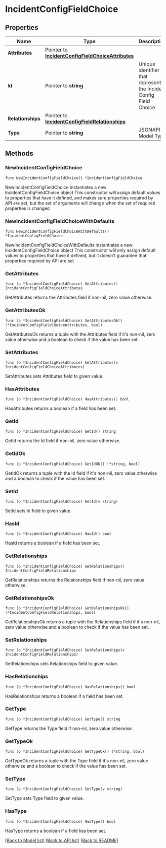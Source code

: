 # IncidentConfigFieldChoice

## Properties

Name | Type | Description | Notes
------------ | ------------- | ------------- | -------------
**Attributes** | Pointer to [**IncidentConfigFieldChoiceAttributes**](IncidentConfigFieldChoice_attributes.md) |  | [optional] 
**Id** | Pointer to **string** | Unique identifier that represents the Incident Config Field Choice | [optional] 
**Relationships** | Pointer to [**IncidentConfigFieldRelationships**](IncidentConfigField_relationships.md) |  | [optional] 
**Type** | Pointer to **string** | JSONAPI Model Type | [optional] 

## Methods

### NewIncidentConfigFieldChoice

`func NewIncidentConfigFieldChoice() *IncidentConfigFieldChoice`

NewIncidentConfigFieldChoice instantiates a new IncidentConfigFieldChoice object
This constructor will assign default values to properties that have it defined,
and makes sure properties required by API are set, but the set of arguments
will change when the set of required properties is changed

### NewIncidentConfigFieldChoiceWithDefaults

`func NewIncidentConfigFieldChoiceWithDefaults() *IncidentConfigFieldChoice`

NewIncidentConfigFieldChoiceWithDefaults instantiates a new IncidentConfigFieldChoice object
This constructor will only assign default values to properties that have it defined,
but it doesn't guarantee that properties required by API are set

### GetAttributes

`func (o *IncidentConfigFieldChoice) GetAttributes() IncidentConfigFieldChoiceAttributes`

GetAttributes returns the Attributes field if non-nil, zero value otherwise.

### GetAttributesOk

`func (o *IncidentConfigFieldChoice) GetAttributesOk() (*IncidentConfigFieldChoiceAttributes, bool)`

GetAttributesOk returns a tuple with the Attributes field if it's non-nil, zero value otherwise
and a boolean to check if the value has been set.

### SetAttributes

`func (o *IncidentConfigFieldChoice) SetAttributes(v IncidentConfigFieldChoiceAttributes)`

SetAttributes sets Attributes field to given value.

### HasAttributes

`func (o *IncidentConfigFieldChoice) HasAttributes() bool`

HasAttributes returns a boolean if a field has been set.

### GetId

`func (o *IncidentConfigFieldChoice) GetId() string`

GetId returns the Id field if non-nil, zero value otherwise.

### GetIdOk

`func (o *IncidentConfigFieldChoice) GetIdOk() (*string, bool)`

GetIdOk returns a tuple with the Id field if it's non-nil, zero value otherwise
and a boolean to check if the value has been set.

### SetId

`func (o *IncidentConfigFieldChoice) SetId(v string)`

SetId sets Id field to given value.

### HasId

`func (o *IncidentConfigFieldChoice) HasId() bool`

HasId returns a boolean if a field has been set.

### GetRelationships

`func (o *IncidentConfigFieldChoice) GetRelationships() IncidentConfigFieldRelationships`

GetRelationships returns the Relationships field if non-nil, zero value otherwise.

### GetRelationshipsOk

`func (o *IncidentConfigFieldChoice) GetRelationshipsOk() (*IncidentConfigFieldRelationships, bool)`

GetRelationshipsOk returns a tuple with the Relationships field if it's non-nil, zero value otherwise
and a boolean to check if the value has been set.

### SetRelationships

`func (o *IncidentConfigFieldChoice) SetRelationships(v IncidentConfigFieldRelationships)`

SetRelationships sets Relationships field to given value.

### HasRelationships

`func (o *IncidentConfigFieldChoice) HasRelationships() bool`

HasRelationships returns a boolean if a field has been set.

### GetType

`func (o *IncidentConfigFieldChoice) GetType() string`

GetType returns the Type field if non-nil, zero value otherwise.

### GetTypeOk

`func (o *IncidentConfigFieldChoice) GetTypeOk() (*string, bool)`

GetTypeOk returns a tuple with the Type field if it's non-nil, zero value otherwise
and a boolean to check if the value has been set.

### SetType

`func (o *IncidentConfigFieldChoice) SetType(v string)`

SetType sets Type field to given value.

### HasType

`func (o *IncidentConfigFieldChoice) HasType() bool`

HasType returns a boolean if a field has been set.


[[Back to Model list]](../README.md#documentation-for-models) [[Back to API list]](../README.md#documentation-for-api-endpoints) [[Back to README]](../README.md)


